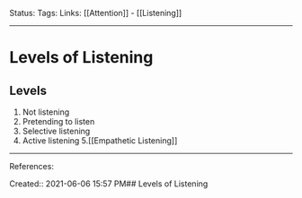 Status:
Tags:
Links: [[Attention]] - [[Listening]]
___
# Levels of Listening
 ## Levels
1. Not listening
2. Pretending to listen
3. Selective listening
4. Active listening
5.[[Empathetic Listening]]
___
References:

Created:: 2021-06-06 15:57 PM## Levels of Listening
